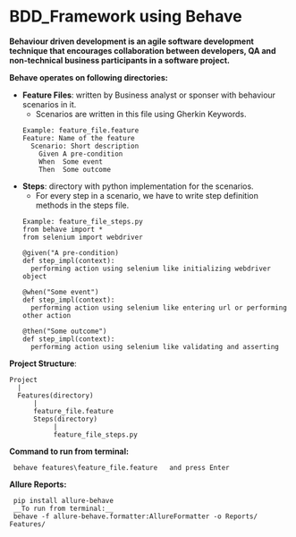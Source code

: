 # BDD_Framework using Behave
**Behaviour driven development is an agile software development technique that encourages collaboration between developers, QA and non-technical business participants in a software project.**

**Behave operates on following directories:**
* __Feature Files__: written by Business analyst or sponser with behaviour scenarios in it.
  * Scenarios are written in this file using Gherkin Keywords.
  ```
  Example: feature_file.feature
  Feature: Name of the feature
    Scenario: Short description
      Given A pre-condition
      When  Some event
      Then  Some outcome
  ```
* __Steps__: directory with python implementation for the scenarios.
  * For every step in a scenario, we have to write step definition methods in the steps file.
  ```
  Example: feature_file_steps.py
  from behave import *
  from selenium import webdriver

  @given("A pre-condition)
  def step_impl(context):
    performing action using selenium like initializing webdriver object

  @when("Some event")
  def step_impl(context):
    performing action using selenium like entering url or performing other action

  @then("Some outcome")
  def step_impl(context):
    performing action using selenium like validating and asserting
  ```

__Project Structure__:
```
Project
  |
  Features(directory)
      |
      feature_file.feature
      Steps(directory)
           |
           feature_file_steps.py
```
**Command to run from terminal:**
```
 behave features\feature_file.feature   and press Enter
```
**Allure Reports:**
```
 pip install allure-behave
 __To run from terminal:__
 behave -f allure-behave.formatter:AllureFormatter -o Reports/  Features/
```

